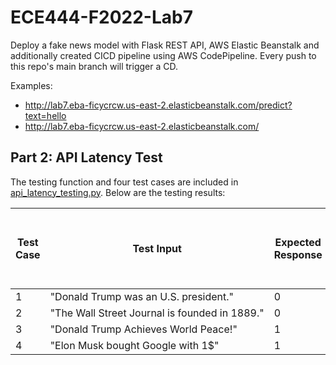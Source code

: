 # ECE444-F2022-Lab7
Deploy a fake news model with Flask REST API, AWS Elastic Beanstalk and additionally created CICD pipeline using AWS CodePipeline. Every push to this repo's main branch will trigger a CD.

Examples:
- http://lab7.eba-ficycrcw.us-east-2.elasticbeanstalk.com/predict?text=hello
- http://lab7.eba-ficycrcw.us-east-2.elasticbeanstalk.com/

## Part 2: API Latency Test
The testing function and four test cases are included in [api_latency_testing.py](./tests/api_latency_testing.py). Below are the testing results:

| Test Case | Test Input                                    | Expected Response | Actual Response | Average Latency Over 100 Calls (ms) |
| --------- | --------------------------------------------- | ----------------- | --------------- | ----------------------------------- |
| 1         | "Donald Trump was an U.S. president."         | 0                 | 0               | 152.3                               |
| 2         | "The Wall Street Journal is founded in 1889." | 0                 | 1               | 152.1                               |
| 3         | "Donald Trump Achieves World Peace!"          | 1                 | 1               | 151.6                               |
| 4         | "Elon Musk bought Google with 1$"             | 1                 | 1               | 151.8                               |